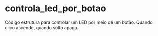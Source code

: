 # controla_led_por_botao
Código estrutura para controlar um LED por meio de um botão. Quando clico ascende, quando solto apaga.
